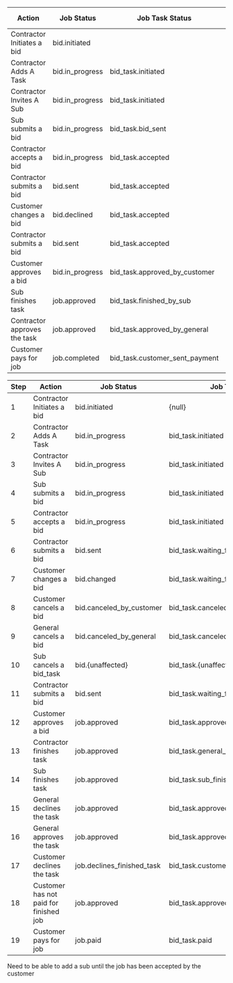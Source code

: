 | Action | Job Status | Job Task Status | Bid Contractor Job Task Status |
|---|---|---|---|
|Contractor Initiates a bid | bid.initiated |||
|Contractor Adds A Task | bid.in_progress |  bid_task.initiated ||
|Contractor Invites A Sub | bid.in_progress | bid_task.initiated | bid.initiated |
|Sub submits a bid|  bid.in_progress | bid_task.bid_sent | bid_task.bid_sent |
|Contractor accepts a bid|  bid.in_progress | bid_task.accepted | bid_task.accepted |
|Contractor submits a bid|  bid.sent | bid_task.accepted | bid_task.accepted |
|Customer changes a bid|  bid.declined | bid_task.accepted | bid_task.accepted |
|Contractor submits a bid|  bid.sent | bid_task.accepted | bid_task.accepted |
|Customer approves a bid|  bid.in_progress | bid_task.approved_by_customer | bid_task.accepted |
|Sub finishes task|  job.approved | bid_task.finished_by_sub | bid_task.accepted |
|Contractor approves the task|  job.approved | bid_task.approved_by_general | bid_task.accepted |
|Customer pays for job|  job.completed | bid_task.customer_sent_payment | bid_task.accepted |


|Step| Action | Job Status | Job Task Status | Bid Contractor Job Task Status | Value |
|---|---|---|---|---|---|
|1|Contractor Initiates a bid | bid.initiated | {null} | {null} | 1 |
|2|Contractor Adds A Task | bid.in_progress |  bid_task.initiated | {null} | 3 |
|3|Contractor Invites A Sub | bid.in_progress | bid_task.initiated | sub.initiated | 4 |
|4|Sub submits a bid|  bid.in_progress | bid_task.initiated | sub.sent_a_bid | 5 |
|5|Contractor accepts a bid|  bid.in_progress | bid_task.initiated | sub.accepted / denied | 6 / 7 |
|6|Contractor submits a bid|  bid.sent | bid_task.waiting_for_customer_approval | sub.waiting_for_customer_approval | 10 |
|7|Customer changes a bid|  bid.changed | bid_task.waiting_for_customer_approval | sub.waiting_for_customer_approval | 11 |
|8|Customer cancels a bid|  bid.canceled_by_customer | bid_task.canceled_by_customer | sub.canceled_by_customer | 16 |
|9|General cancels a bid|  bid.canceled_by_general | bid_task.canceled_by_general | sub.canceled_by_general | 19 |
|10|Sub cancels a bid_task|  bid.{unaffected} | bid_task.{unaffected} | sub.canceled_bid_task | 9
|11|Contractor submits a bid|  bid.sent | bid_task.waiting_for_customer_approval | sub.waiting_for_customer_approval | 11 |
|12|Customer approves a bid|  job.approved | bid_task.approved_by_customer | sub.approved_by_customer | 23 |
|13|Contractor finishes task|  job.approved | bid_task.general_finished_work | {null} | 14 |
|14|Sub finishes task|  job.approved | bid_task.sub_finished_work | sub.finished_job | 24 |
|15|General declines the task|  job.approved | bid_task.approved_by_customer | sub.finished_job_denied_by_contractor | 25 |
|16|General approves the task|  job.approved | bid_task.approved_by_customer | sub.finished_job_approved_by_contractor | 27 |
|17|Customer declines the task|  job.declines_finished_task | bid_task.customer_changes_finished_task | sub.customer_changes_finished_task | 29 |
|18|Customer has not paid for finished job | job.approved | bid_task.approved_by_customer | sub.waiting_for_customer_payment | 28 |
|19|Customer pays for job|  job.paid | bid_task.paid | sub.paid | 34 |


Need to be able to add a sub until the job has been accepted by the customer